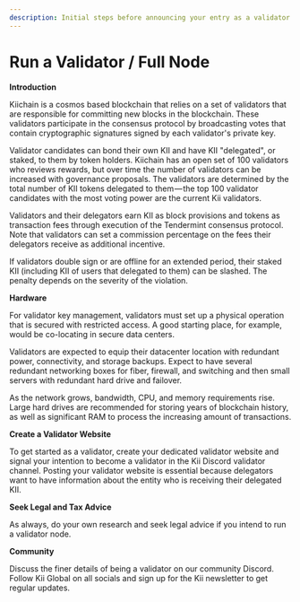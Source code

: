 ```yaml
---
description: Initial steps before announcing your entry as a validator
---
```


# Run a Validator / Full Node

**Introduction**&#x20;

Kiichain is a cosmos based blockchain that relies on a set of validators that are responsible for committing new blocks in the blockchain. These validators participate in the consensus protocol by broadcasting votes that contain cryptographic signatures signed by each validator's private key.

Validator candidates can bond their own KII and have KII "delegated", or staked, to them by token holders. Kiichain has an open set of 100 validators who reviews rewards, but over time the number of validators can be increased with governance proposals. The validators are determined by the total number of KII tokens delegated to them — the top 100 validator candidates with the most voting power are the current Kii validators.

Validators and their delegators earn KII as block provisions and tokens as transaction fees through execution of the Tendermint consensus protocol. Note that validators can set a commission percentage on the fees their delegators receive as additional incentive.

If validators double sign or are offline for an extended period, their staked KII (including KII of users that delegated to them) can be slashed. The penalty depends on the severity of the violation.

**Hardware**&#x20;

For validator key management, validators must set up a physical operation that is secured with restricted access. A good starting place, for example, would be co-locating in secure data centers.

Validators are expected to equip their datacenter location with redundant power, connectivity, and storage backups. Expect to have several redundant networking boxes for fiber, firewall, and switching and then small servers with redundant hard drive and failover.

As the network grows, bandwidth, CPU, and memory requirements rise. Large hard drives are recommended for storing years of blockchain history, as well as significant RAM to process the increasing amount of transactions.

**Create a Validator Website**&#x20;

To get started as a validator, create your dedicated validator website and signal your intention to become a validator in the Kii Discord validator channel. Posting your validator website is essential because delegators want to have information about the entity who is receiving their delegated KII.

**Seek Legal and Tax Advice**&#x20;

As always, do your own research and seek legal advice if you intend to run a validator node.

**Community**&#x20;

Discuss the finer details of being a validator on our community Discord. Follow Kii Global on all socials and sign up for the Kii newsletter to get regular updates.
